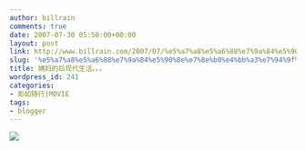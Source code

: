 ```yaml
---
author: billrain
comments: true
date: 2007-07-30 05:50:00+00:00
layout: post
link: http://www.billrain.com/2007/07/%e5%a7%a8%e5%a6%88%e7%9a%84%e5%90%8e%e7%8e%b0%e4%bb%a3%e7%94%9f%e6%b4%bb%e3%80%82%e3%80%82%e3%80%82/
slug: '%e5%a7%a8%e5%a6%88%e7%9a%84%e5%90%8e%e7%8e%b0%e4%bb%a3%e7%94%9f%e6%b4%bb%e3%80%82%e3%80%82%e3%80%82'
title: 姨妈的后现代生活。。。
wordpress_id: 241
categories:
- 影如随行|MOVIE
tags:
- blogger
---
```


[![](http://bp0.blogger.com/_lAHIYwHGO4A/Rq18a0dqhNI/AAAAAAAABiw/L_Rhiv2X-do/s400/U1584P28T3D1435029F326DT20070201110951.jpg)](http://bp0.blogger.com/_lAHIYwHGO4A/Rq18a0dqhNI/AAAAAAAABiw/L_Rhiv2X-do/s1600-h/U1584P28T3D1435029F326DT20070201110951.jpg)
